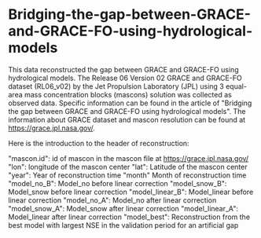 # Bridging-the-gap-between-GRACE-and-GRACE-FO-using-hydrological-models

This data reconstructed the gap between GRACE and GRACE-FO using hydrological models. The Release 06 Version 02 GRACE and GRACE-FO dataset (RL06_v02) by the Jet Propulsion Laboratory (JPL) using 3 equal-area mass concentration blocks (mascons) solution was collected as observed data. Specific information can be found in the article of "Bridging the gap between GRACE and GRACE-FO using hydrological models". The information about GRACE dataset and mascon resolution can be found at https://grace.jpl.nasa.gov/.


Here is the introduction to the header of reconstruction:

"mascon.id": id of mascon in the mascon file at https://grace.jpl.nasa.gov/ 
"lon": longitude of the mascon center
"lat": Latitude of the mascon center
"year": Year of reconstruction time
"month" Month of reconstruction time
"model_no_B": Model_no before linear correction
"model_snow_B": Model_snow before linear correction
"model_linear_B": Model_linear before linear correction
"model_no_A": Model_no after linear correction
"model_snow_A": Model_snow after linear correction
"model_linear_A": Model_linear after linear correction
"model_best": Reconstruction from the best model with largest NSE in the validation period for an artificial gap
